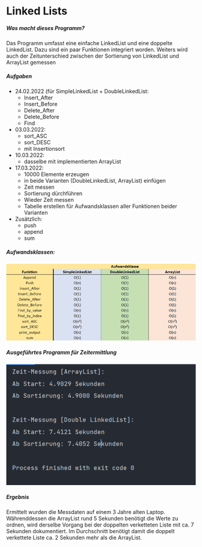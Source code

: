 # **Linked Lists**
##### **Was macht dieses Programm?**
Das Programm umfasst eine einfache LinkedList und eine doppelte LinkedList.
Dazu sind ein paar Funktionen integriert worden.
Weiters wird auch der Zeitunterschied zwischen der Sortierung von LinkedList und ArrayList gemessen

##### **Aufgaben**
- 24.02.2022 (für SimpleLinkedList + DoubleLinkedList:
    - Insert_After
    - Insert_Before
    - Delete_After
    - Delete_Before
    - Find
- 03.03.2022:
    - sort_ASC
    - sort_DESC
    - mit Insertionsort
- 10.03.2022:
    - dasselbe mit implementierten ArrayList
- 17.03.2022:
    - 10000 Elemente erzeugen
    - in beide Varianten (DoubleLinkedList, ArrayList) einfügen
    - Zeit messen
    - Sortierung dürchführen
    - Wieder Zeit messen
    - Tabelle erstellen für Aufwandsklassen aller Funktionen beider Varianten
- Zusätzlich:
    - push
    - append
    - sum
    
##### **Aufwandsklassen:**
![](https://github.com/SeiDa3009/5AHWII_SWP_RubnS/blob/main/Aufgabe%20IV%20-%20LinkedLists/Aufwandsklassen.png)

##### **Ausgeführtes Programm für Zeitermittlung**
![](https://github.com/SeiDa3009/5AHWII_SWP_RubnS/blob/main/Aufgabe%20IV%20-%20LinkedLists/Console.png)

##### **Ergebnis**
Ermittelt wurden die Messdaten auf einem 3 Jahre alten Laptop.
Währenddessen die ArrayList rund 5 Sekunden benötigt die Werte zu ordnen, wird derselbe Vorgang bei der doppelten verketteten Liste mit ca. 7 Sekunden dokumentiert. 
Im Durchschnitt benötigt damit die doppelt verkettete Liste ca. 2 Sekunden mehr als die ArrayList.




